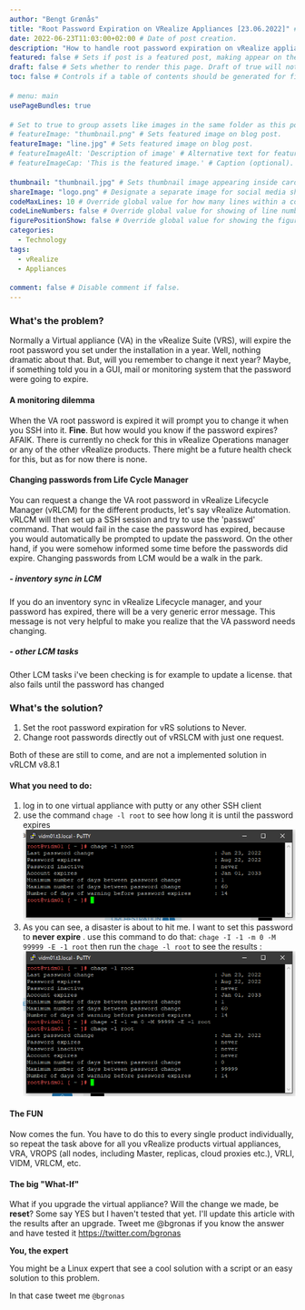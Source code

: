 ```yaml
---
author: "Bengt Grønås"
title: "Root Password Expiration on VRealize Appliances [23.06.2022]" # Title of the blog post.
date: 2022-06-23T11:03:00+02:00 # Date of post creation.
description: "How to handle root password expiration on vRealize appliances such as Vrealize Log Insight (VRLI), Lifecycle manager(VRCLM), Automation(VRA), Operations(vROps), Identity manager(VIDM) " # Description used for search engine.
featured: false # Sets if post is a featured post, making appear on the home page side bar.
draft: false # Sets whether to render this page. Draft of true will not be rendered.
toc: false # Controls if a table of contents should be generated for first-level links automatically.

# menu: main
usePageBundles: true 

# Set to true to group assets like images in the same folder as this post.
# featureImage: "thumbnail.png" # Sets featured image on blog post.
featureImage: "line.jpg" # Sets featured image on blog post.
# featureImageAlt: 'Description of image' # Alternative text for featured image.
# featureImageCap: 'This is the featured image.' # Caption (optional).

thumbnail: "thumbnail.jpg" # Sets thumbnail image appearing inside card on homepage.
shareImage: "logo.png" # Designate a separate image for social media sharing.
codeMaxLines: 10 # Override global value for how many lines within a code block before auto-collapsing.
codeLineNumbers: false # Override global value for showing of line numbers within code block.
figurePositionShow: false # Override global value for showing the figure label.
categories:
  - Technology
tags:
  - vRealize
  - Appliances

comment: false # Disable comment if false.
---
```


### **What's the problem?**

Normally a Virtual appliance (VA) in the vRealize Suite (VRS), will expire the root password you set under the installation in a year. Well, nothing dramatic about that. But, will you remember to change it next year? Maybe, if something told you in a GUI, mail or monitoring system that the password were going to expire. 

#### A monitoring dilemma

When the VA root password is expired it will prompt you to change it when you SSH into it. **Fine**. But how would you know if the password expires? AFAIK. There is currently no check for this in vRealize Operations manager or any of the other vRealize products. There might be a future health check for this, but as for now there is none. 

#### Changing passwords from Life Cycle Manager

You can request a change the VA root password in vRealize Lifecycle Manager (vRLCM) for the different products, let's say vRealize Automation.  vRLCM will then set up a SSH session and try to use the 'passwd' command. That would fail in the case the password has expired, because you would automatically be prompted to update the password.  On the other hand, if you were somehow informed some time before the passwords did expire. Changing passwords from LCM would be a walk in the park. 

#####  - inventory sync in LCM

If you do an inventory sync in vRealize Lifecycle manager, and your password has expired, there will be a very generic error message. This message is not very helpful to make you realize that the VA password needs changing.

#####  - other LCM tasks

Other LCM tasks i've been checking is for example to update a license. that also fails until the password has changed

### **What's the solution?**

1. Set the root password expiration for vRS solutions to Never.  
2. Change root passwords directly out of vRSLCM with just one request.

Both of these are still to come, and are not a implemented solution in vRLCM v8.8.1 

#### What you need to do:

1. log in to one virtual appliance with putty or any other SSH client
2. use the command `chage -l root` to see how long it is until the password expires
   ![](image-20220623114513599-16559775205061.png)
3. As you can see, a disaster is about to hit me. I want to set this password to **never expire** . use this command to do that: `chage -I -1 -m 0 -M 99999 -E -1 root`  then run the `chage -l root`  to see the results :
   ![](image-20220623114830537-16559777129163.png)

#### The FUN

Now comes the fun. You have to do this to every single product individually, so repeat the task above for all you vRealize products virtual appliances, VRA, VROPS (all nodes, including Master, replicas, cloud proxies etc.), VRLI, VIDM, VRLCM, etc. 

#### The big "What-If"

What if you upgrade the virtual appliance? Will the change we made, be **reset**? Some say YES but I haven't tested that yet. I'll update this article with the results after an upgrade. Tweet me @bgronas if you know the answer and have tested it https://twitter.com/bgronas

**You, the expert**

You might be a Linux expert that see a cool solution with a script or an easy solution to this problem. 

In that case tweet me `@bgronas`
